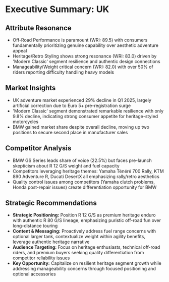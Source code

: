# Executive Summary: UK

## Attribute Resonance
- Off-Road Performance is paramount (WRI: 89.5) with consumers fundamentally prioritizing genuine capability over aesthetic adventure appeal
- Heritage/Retro Styling shows strong resonance (WRI: 83.0) driven by 'Modern Classic' segment resilience and authentic design connections
- Manageability/Weight critical concern (WRI: 82.0) with over 50% of riders reporting difficulty handling heavy models

## Market Insights
- UK adventure market experienced 29% decline in Q1 2025, largely artificial correction due to Euro 5+ pre-registration surge
- 'Modern Classic' segment demonstrated remarkable resilience with only 9.8% decline, indicating strong consumer appetite for heritage-styled motorcycles
- BMW gained market share despite overall decline, moving up two positions to secure second place in manufacturer sales

## Competitor Analysis
- BMW GS Series leads share of voice (22.5%) but faces pre-launch skepticism about R 12 G/S weight and fuel capacity
- Competitors leveraging heritage themes: Yamaha Ténéré 700 Rally, KTM 890 Adventure R, Ducati DesertX all emphasizing rally/retro aesthetics
- Quality control issues among competitors (Yamaha clutch problems, Honda post-repair issues) create differentiation opportunity for BMW

## Strategic Recommendations
- **Strategic Positioning:** Position R 12 G/S as premium heritage enduro with authentic R 80 G/S lineage, emphasizing puristic off-road fun over long-distance touring
- **Content & Messaging:** Proactively address fuel range concerns with optional larger tank, contextualize weight within agility benefits, leverage authentic heritage narrative
- **Audience Targeting:** Focus on heritage enthusiasts, technical off-road riders, and premium buyers seeking quality differentiation from competitor reliability issues
- **Key Opportunity:** Capitalize on resilient heritage segment growth while addressing manageability concerns through focused positioning and optional accessories